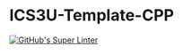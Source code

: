 # ICS3U-Template-CPP

[![GitHub's Super Linter](https://github.com/JacksonNaufal/ICS3U-Unit3-04-CPP/workflows/GitHub's%20Super%20Linter/badge.svg)](https://github.com/JacksonNaufal/ICS3U-Unit3-04-CPP/actions)
